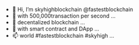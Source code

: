 - 👋 Hi, I’m skyhighblockchain @fastestblockchain
- 👀 with 500,000transaction per second ...
- 🌱 decentalized blockchain  ...
- 💞️ with smart contract and DApp ...
- 📫 world #fastestblockchain #skyhigh ...

<!---
fastestblockchain/fastestblockchain is a ✨ special ✨ repository because its `README.md` (this file) appears on your GitHub profile.
You can click the Preview link to take a look at your changes.
--->
